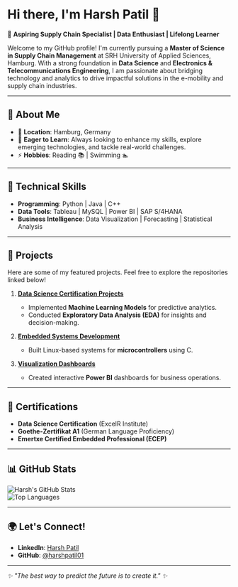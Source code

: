 # Hi there, I'm Harsh Patil 👋  

🚀 **Aspiring Supply Chain Specialist | Data Enthusiast | Lifelong Learner**

Welcome to my GitHub profile! I'm currently pursuing a **Master of Science in Supply Chain Management** at SRH University of Applied Sciences, Hamburg. With a strong foundation in **Data Science** and **Electronics & Telecommunications Engineering**, I am passionate about bridging technology and analytics to drive impactful solutions in the e-mobility and supply chain industries.

---

## 🌟 About Me
- 📍 **Location**: Hamburg, Germany  
- 🌱 **Eager to Learn**: Always looking to enhance my skills, explore emerging technologies, and tackle real-world challenges.  
- ⚡ **Hobbies**: Reading 📚 | Swimming 🏊  

---

## 🔧 Technical Skills
- **Programming**: Python | Java | C++  
- **Data Tools**: Tableau | MySQL | Power BI | SAP S/4HANA  
- **Business Intelligence**: Data Visualization | Forecasting | Statistical Analysis  

---

## 📌 Projects
Here are some of my featured projects. Feel free to explore the repositories linked below!  

1. **[Data Science Certification Projects](https://github.com/harshpatil01?tab=repositories)**  
   - Implemented **Machine Learning Models** for predictive analytics.  
   - Conducted **Exploratory Data Analysis (EDA)** for insights and decision-making.  

2. **[Embedded Systems Development](https://github.com/harshpatil01?tab=repositories)**  
   - Built Linux-based systems for **microcontrollers** using C.  

3. **[Visualization Dashboards](https://github.com/harshpatil01?tab=repositories)**  
   - Created interactive **Power BI** dashboards for business operations.  

---

## 📜 Certifications
- **Data Science Certification** (ExcelR Institute)  
- **Goethe-Zertifikat A1** (German Language Proficiency)  
- **Emertxe Certified Embedded Professional (ECEP)**  

---

## 📊 GitHub Stats
![Harsh's GitHub Stats](https://github-readme-stats.vercel.app/api?username=harshpatil01&show_icons=true&theme=radical)  
![Top Languages](https://github-readme-stats.vercel.app/api/top-langs/?username=harshpatil01&layout=compact&theme=radical)  

---

## 🌍 Let's Connect!
- **LinkedIn**: [Harsh Patil](https://www.linkedin.com/in/harshpatil05/)  
- **GitHub**: [@harshpatil01](https://github.com/harshpatil01)  

---

_✨ "The best way to predict the future is to create it." ✨_
